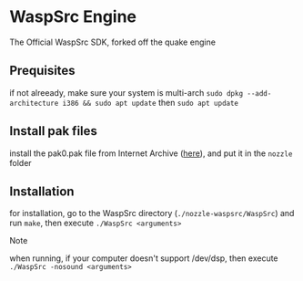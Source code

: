 # WaspSrc Engine

The Official WaspSrc SDK, forked off the quake engine

## Prequisites
if not alreeady, make sure your system is multi-arch `sudo dpkg --add-architecture i386 && sudo apt update` then `sudo apt update`

## Install pak files
install the pak0.pak file from Internet Archive ([here](https://archive.org/download/Quake_802/zQUAKE_SW-play.zip/ID1%2FPAK0.PAK)), and put it in the `nozzle` folder

## Installation
for installation, go to the WaspSrc directory (`./nozzle-waspsrc/WaspSrc`) and run `make`, then execute `./WaspSrc <arguments>`

> [!NOTE]
> when running, if your computer doesn't support /dev/dsp, then execute `./WaspSrc -nosound <arguments>`
